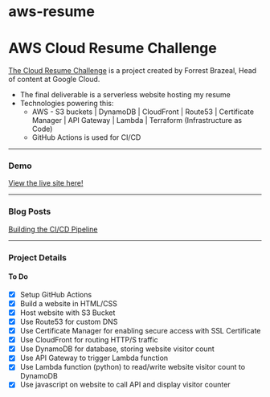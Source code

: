 # aws-resume

# AWS Cloud Resume Challenge

[The Cloud Resume Challenge](https://cloudresumechallenge.dev/docs/the-challenge/aws/) is a project created by Forrest Brazeal, Head of content at Google Cloud. 
- The final deliverable is a serverless website hosting my resume
- Technologies powering this:
     - AWS - S3 buckets | DynamoDB | CloudFront | Route53 | Certificate Manager | API Gateway | Lambda | Terraform (Infrastructure as Code)
     - GitHub Actions is used for CI/CD

---

### Demo
[View the live site here!](https://resume.madebyfrankely.com/)

---

### Blog Posts
[Building the CI/CD Pipeline](https://blog.madebyfrankely.com/aws-cloud-resume-challenge/)

---

### Project Details

#### To Do
- [x] Setup GitHub Actions
- [x] Build a website in HTML/CSS
- [x] Host website with S3 Bucket
- [x] Use Route53 for custom DNS
- [x] Use Certificate Manager for enabling secure access with SSL Certificate
- [x] Use CloudFront for routing HTTP/S traffic
- [x] Use DynamoDB for database, storing website visitor count
- [x] Use API Gateway to trigger Lambda function
- [x] Use Lambda function (python) to read/write website visitor count to DynamoDB
- [x] Use javascript on website to call API and display visitor counter